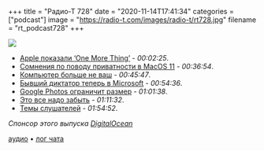 +++
title = "Радио-Т 728"
date = "2020-11-14T17:41:34"
categories = ["podcast"]
image = "https://radio-t.com/images/radio-t/rt728.jpg"
filename = "rt_podcast728"
+++

![](https://radio-t.com/images/radio-t/rt728.jpg)

- [Apple показали ‘One More Thing’](https://www.theverge.com/2020/11/10/21550892/apple-arm-silicon-event-macbook-air-pro-mini-mac-big-sur-biggest-announcements) - *00:02:25*.
- [Сомнения по поводу приватности в MacOS 11](https://9to5mac.com/2020/11/13/apple-server-outage-reveals-mac-privacy-concerns/) - *00:36:54*.
- [Компьютер больше не ваш](https://sneak.berlin/20201112/your-computer-isnt-yours/) - *00:45:47*.
- [Бывший диктатор теперь в Microsoft](https://www.techradar.com/news/creator-of-python-quits-retirement-joins-microsoft) - *00:54:36*.
- [Google Photos ограничит размер](https://www.theverge.com/2020/11/11/21560810/google-photos-unlimited-cap-free-uploads-15gb-ending) - *01:01:38*.
- [Это все надо забыть](https://dev.to/selawsky/13-things-you-should-give-up-if-you-want-to-be-a-successful-developer-pim) - *01:11:32*.
- [Темы слушателей](https://radio-t.com/p/2020/11/10/prep-728/) - *01:54:52*.

*Спонсор этого выпуска [DigitalOcean](https://do.co/radiot)*


[аудио](https://cdn.radio-t.com/rt_podcast728.mp3) • [лог чата](https://chat.radio-t.com/logs/radio-t-728.html)
<audio src="https://cdn.radio-t.com/rt_podcast728.mp3" preload="none"></audio>
